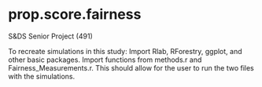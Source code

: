 # prop.score.fairness
S&amp;DS Senior Project (491)


To recreate simulations in this study:
Import Rlab, RForestry, ggplot, and other basic packages.
Import functions from methods.r and Fairness_Measurements.r.
This should allow for the user to run the two files with the simulations.
